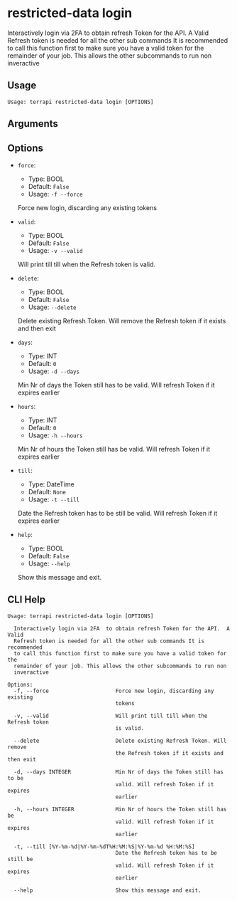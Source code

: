 
# restricted-data login

Interactively login via 2FA 
to obtain refresh Token for the API. 
A Valid Refresh token is needed for all the other sub commands
It is recommended to call this function first to make sure you have a valid token for the remainder of your job. This allows the other subcommands to run non inveractive    

## Usage

```
Usage: terrapi restricted-data login [OPTIONS]
```

## Arguments


## Options

* `force`:
    * Type: BOOL
    * Default: `False`
    * Usage: `-f
--force`

    Force new login, discarding any existing tokens



* `valid`:
    * Type: BOOL
    * Default: `False`
    * Usage: `-v
--valid`

    Will print till till when the Refresh token is valid.



* `delete`:
    * Type: BOOL
    * Default: `False`
    * Usage: `--delete`

    Delete existing Refresh Token. Will remove the Refresh token if it exists and then exit



* `days`:
    * Type: INT
    * Default: `0`
    * Usage: `-d
--days`

    Min Nr of days the Token still has to be valid. Will refresh Token if it expires earlier



* `hours`:
    * Type: INT
    * Default: `0`
    * Usage: `-h
--hours`

    Min Nr of hours the Token still has be valid. Will refresh Token if it expires earlier



* `till`:
    * Type: DateTime
    * Default: `None`
    * Usage: `-t
--till`

    Date the Refresh token has to be still be valid. Will refresh Token if it expires earlier



* `help`:
    * Type: BOOL
    * Default: `False`
    * Usage: `--help`

    Show this message and exit.



## CLI Help

```
Usage: terrapi restricted-data login [OPTIONS]

  Interactively login via 2FA  to obtain refresh Token for the API.  A Valid
  Refresh token is needed for all the other sub commands It is recommended
  to call this function first to make sure you have a valid token for the
  remainder of your job. This allows the other subcommands to run non
  inveractive

Options:
  -f, --force                     Force new login, discarding any existing
                                  tokens

  -v, --valid                     Will print till till when the Refresh token
                                  is valid.

  --delete                        Delete existing Refresh Token. Will remove
                                  the Refresh token if it exists and then exit

  -d, --days INTEGER              Min Nr of days the Token still has to be
                                  valid. Will refresh Token if it expires
                                  earlier

  -h, --hours INTEGER             Min Nr of hours the Token still has be
                                  valid. Will refresh Token if it expires
                                  earlier

  -t, --till [%Y-%m-%d|%Y-%m-%dT%H:%M:%S|%Y-%m-%d %H:%M:%S]
                                  Date the Refresh token has to be still be
                                  valid. Will refresh Token if it expires
                                  earlier

  --help                          Show this message and exit.
```

